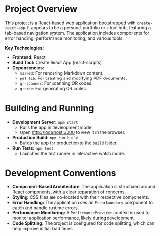 
# Project Overview

This project is a React-based web application bootstrapped with `create-react-app`. It appears to be a personal portfolio or a tool hub, featuring a tab-based navigation system. The application includes components for error handling, performance monitoring, and various tools.

**Key Technologies:**

*   **Frontend:** React
*   **Build Tool:** Create React App (react-scripts)
*   **Dependencies:**
    *   `marked`: For rendering Markdown content.
    *   `pdf-lib`: For creating and modifying PDF documents.
    *   `qr-scanner`: For scanning QR codes.
    *   `qrcode`: For generating QR codes.

# Building and Running

*   **Development Server:** `npm start`
    *   Runs the app in development mode.
    *   Open [http://localhost:3000](http://localhost:3000) to view it in the browser.
*   **Production Build:** `npm run build`
    *   Builds the app for production to the `build` folder.
*   **Run Tests:** `npm test`
    *   Launches the test runner in interactive watch mode.

# Development Conventions

*   **Component-Based Architecture:** The application is structured around React components, with a clear separation of concerns.
*   **Styling:** CSS files are co-located with their respective components.
*   **Error Handling:** The application uses an `ErrorBoundary` component to catch and handle runtime errors.
*   **Performance Monitoring:** A `PerformanceProvider` context is used to monitor application performance, likely during development.
*   **Code Splitting:** The project is configured for code splitting, which can help improve initial load times.
